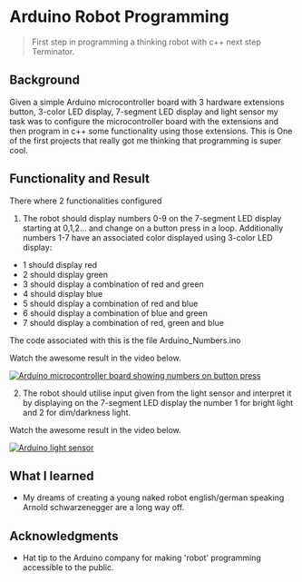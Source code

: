 # Arduino Robot Programming

> First step in programming a thinking robot with c++ next step Terminator.

## Background

Given a simple Arduino microcontroller board with 3 hardware extensions button, 3-color LED display, 7-segment LED display and light sensor my task was to configure the microcontroller board with the extensions and then program in c++ some functionality using those extensions.
This is One of the first projects that really got me thinking that programming is super cool.

## Functionality and Result

There where 2 functionalities configured 

1. The robot should display numbers 0-9 on the 7-segment LED display starting at 0,1,2... and change on a button press in a loop.  Additionally numbers 1-7 have an associated color displayed using 3-color LED display:
  * 1 should display red
  * 2 should display green
  * 3 should display a combination of red and green
  * 4 should display blue
  * 5 should display a combination of red and blue
  * 6 should display a combination of blue and green
  * 7 should display a combination of red, green and blue

  The code associated with this is the file Arduino_Numbers.ino

  Watch the awesome result in the video below.

[![Arduino microcontroller board showing numbers on button press](http://img.youtube.com/vi/cLR114N15JA/0.jpg)](http://www.youtube.com/watch?v=cLR114N15JA "ARDUINO counter með ljósi")

2. The robot should utilise input given from the light sensor and interpret it by displaying on the 7-segment LED display the number 1 for bright light and 2 for dim/darkness light.

  Watch the awesome result in the video below.

[![Arduino light sensor](http://img.youtube.com/vi/CAKkQqQdU40/0.jpg)](http://www.youtube.com/watch?v=CAKkQqQdU40 "ARDUINO 1, 2 lightsensor")

## What I learned
  * My dreams of creating a young naked robot english/german speaking Arnold schwarzenegger are a long way off.

## Acknowledgments
  * Hat tip to the Arduino company for making 'robot' programming accessible to the public.